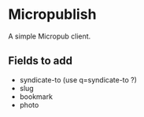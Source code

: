 # Micropublish

A simple Micropub client.

## Fields to add

- syndicate-to (use q=syndicate-to ?)
- slug
- bookmark
- photo
